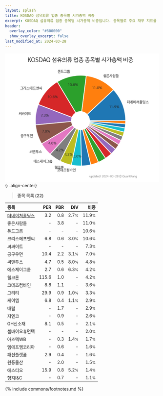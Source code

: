 ```yaml
---
layout: splash
title: KOSDAQ 섬유의류 업종 종목별 시가총액 비중
excerpt: KOSDAQ 섬유의류 업종 종목별 시가총액 비중입니다. 종목별로 주요 재무 지표를 함께 표시합니다.
header:
  overlay_color: "#800000"
  show_overlay_excerpt: false
last_modified_at: 2024-03-28
---
```



![KOSDAQ 섬유의류 업종 종목별 시가총액 비중](/stats/sector/images/kosdaq_업종_섬유의류_종목.png){: .align-center}


> **종목 목록 (22)**<a id="list"></a>

| **종목** | **PER** | **PBR** | **DIV** | **비중** |
| :------- | ------: | ------: | ------: | -------: |
| [더네이쳐홀딩스](/298540/) | 3.2 | 0.8 | 2.7<small>%</small> | 11.9<small>%</small> |
| 좋은사람들 | - | 3.8 | - | 11.0<small>%</small> |
| 폰드그룹 | - | - | - | 10.6<small>%</small> |
| 크리스에프앤씨 | 6.8 | 0.6 | 3.0<small>%</small> | 10.6<small>%</small> |
| 씨싸이트 | - | - | - | 7.3<small>%</small> |
| 공구우먼 | 10.4 | 2.2 | 3.1<small>%</small> | 7.0<small>%</small> |
| 씨앤투스 | 4.7 | 0.5 | 8.0<small>%</small> | 4.8<small>%</small> |
| 에스제이그룹 | 2.7 | 0.6 | 6.3<small>%</small> | 4.2<small>%</small> |
| 웰크론 | 115.6 | 1.0 | - | 4.2<small>%</small> |
| 코데즈컴바인 | 8.8 | 1.1 | - | 3.6<small>%</small> |
| 그리티 | 29.9 | 0.9 | 1.0<small>%</small> | 3.3<small>%</small> |
| 케이엠 | 6.8 | 0.4 | 1.1<small>%</small> | 2.9<small>%</small> |
| 배럴 | - | 1.7 | - | 2.9<small>%</small> |
| 지엔코 | - | 0.9 | - | 2.6<small>%</small> |
| GH신소재 | 8.1 | 0.5 | - | 2.1<small>%</small> |
| 셀바이오휴먼텍 | - | - | - | 2.0<small>%</small> |
| 아즈텍WB | - | 0.3 | 1.4<small>%</small> | 1.7<small>%</small> |
| 엠에프엠코리아 | - | 0.6 | - | 1.6<small>%</small> |
| 패션플랫폼 | 2.9 | 0.4 | - | 1.6<small>%</small> |
| 원풍물산 | - | 2.0 | - | 1.5<small>%</small> |
| 에스티오 | 15.9 | 0.8 | 5.2<small>%</small> | 1.4<small>%</small> |
| 형지I&C | - | 0.7 | - | 1.1<small>%</small> |

{% include commons/footnotes.md %}